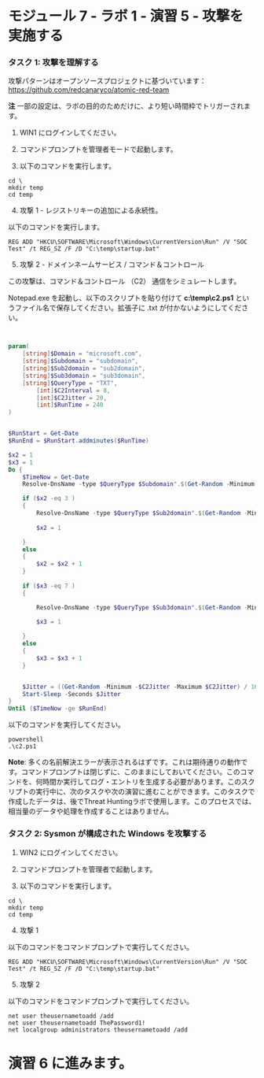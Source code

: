 ﻿# モジュール 7 - ラボ 1 - 演習 5 - 攻撃を実施する

### タスク 1: 攻撃を理解する

攻撃パターンはオープンソースプロジェクトに基づいています： https://github.com/redcanaryco/atomic-red-team

**注** 一部の設定は、ラボの目的のためだけに、より短い時間枠でトリガーされます。

1. WIN1 にログインしてください。

2. コマンドプロンプトを管理者モードで起動します。

3. 以下のコマンドを実行します。

```Command
cd \
mkdir temp
cd temp
```

4. 攻撃 1 - レジストリキーの追加による永続性。

以下のコマンドを実行します。

```Command
REG ADD "HKCU\SOFTWARE\Microsoft\Windows\CurrentVersion\Run" /V "SOC Test" /t REG_SZ /F /D "C:\temp\startup.bat"
```

5. 攻撃 2  - ドメインネームサービス / コマンド＆コントロール 

この攻撃は、コマンド＆コントロール （C2） 通信をシミュレートします。

Notepad.exe を起動し、以下のスクリプトを貼り付けて **c:\temp\c2.ps1** というファイル名で保存してください。拡張子に .txt が付かないようにしてください。

```PowerShell


param(
    [string]$Domain = "microsoft.com",
    [string]$Subdomain = "subdomain",
    [string]$Sub2domain = "sub2domain",
    [string]$Sub3domain = "sub3domain",
    [string]$QueryType = "TXT",
        [int]$C2Interval = 8,
        [int]$C2Jitter = 20,
        [int]$RunTime = 240
)


$RunStart = Get-Date
$RunEnd = $RunStart.addminutes($RunTime)

$x2 = 1
$x3 = 1 
Do {
    $TimeNow = Get-Date
    Resolve-DnsName -type $QueryType $Subdomain".$(Get-Random -Minimum 1 -Maximum 999999)."$Domain -QuickTimeout

    if ($x2 -eq 3 )
    {
        Resolve-DnsName -type $QueryType $Sub2domain".$(Get-Random -Minimum 1 -Maximum 999999)."$Domain -QuickTimeout
        
        $x2 = 1

    }
    else
    {
        $x2 = $x2 + 1
    }
    
    if ($x3 -eq 7 )
    {

        Resolve-DnsName -type $QueryType $Sub3domain".$(Get-Random -Minimum 1 -Maximum 999999)."$Domain -QuickTimeout

        $x3 = 1
        
    }
    else
    {
        $x3 = $x3 + 1
    }


    $Jitter = ((Get-Random -Minimum -$C2Jitter -Maximum $C2Jitter) / 100 + 1) +$C2Interval
    Start-Sleep -Seconds $Jitter
}
Until ($TimeNow -ge $RunEnd)
```

以下のコマンドを実行してください。   

```Command
powershell
.\c2.ps1
```

**Note**: 多くの名前解決エラーが表示されるはずです。これは期待通りの動作です。コマンドプロンプトは閉じずに、このままにしておいてください。このコマンドを、何時間か実行してログ・エントリを生成する必要があります。このスクリプトの実行中に、次のタスクや次の演習に進むことができます。このタスクで作成したデータは、後でThreat Huntingラボで使用します。このプロセスでは、相当量のデータや処理を作成することはありません。

### タスク 2: Sysmon が構成された Windows を攻撃する

1. WIN2 にログインしてください。

2. コマンドプロンプトを管理者で起動します。

3. 以下のコマンドを実行します。

```Command
cd \
mkdir temp
cd temp
```

4. 攻撃 1

以下のコマンドをコマンドプロンプトで実行してください。

```
REG ADD "HKCU\SOFTWARE\Microsoft\Windows\CurrentVersion\Run" /V "SOC Test" /t REG_SZ /F /D "C:\temp\startup.bat"
```

5. 攻撃 2

以下のコマンドをコマンドプロンプトで実行してください。

```
net user theusernametoadd /add
net user theusernametoadd ThePassword1!
net localgroup administrators theusernametoadd /add
```

# 演習 6 に進みます。

